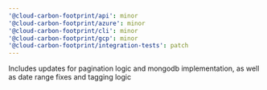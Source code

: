 ```yaml
---
'@cloud-carbon-footprint/api': minor
'@cloud-carbon-footprint/azure': minor
'@cloud-carbon-footprint/cli': minor
'@cloud-carbon-footprint/gcp': minor
'@cloud-carbon-footprint/integration-tests': patch
---
```


Includes updates for pagination logic and mongodb implementation, as well as date range fixes and tagging logic
